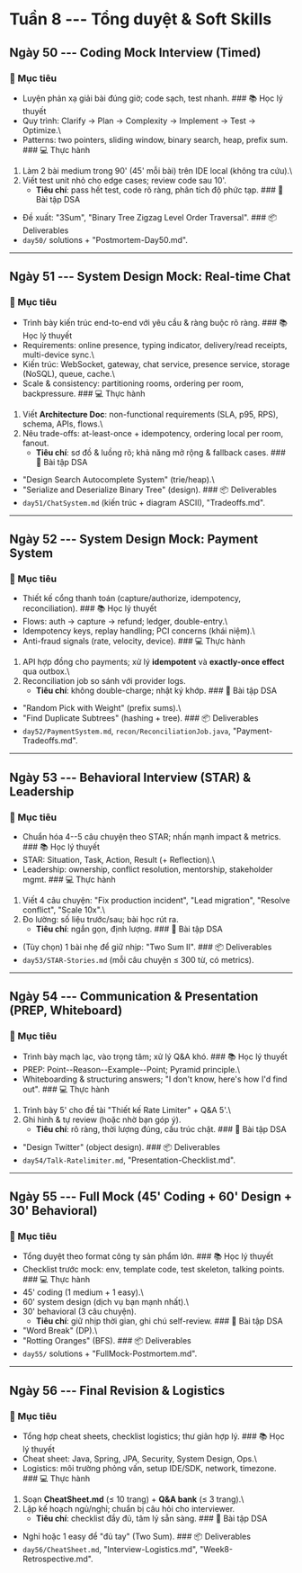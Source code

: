 # Tuần 8 --- Tổng duyệt & Soft Skills

## Ngày 50 --- Coding Mock Interview (Timed)

### 🎯 Mục tiêu

-   Luyện phản xạ giải bài đúng giờ; code sạch, test nhanh. \### 📚 Học
    lý thuyết
-   Quy trình: Clarify → Plan → Complexity → Implement → Test →
    Optimize.\
-   Patterns: two pointers, sliding window, binary search, heap, prefix
    sum. \### 💻 Thực hành

1)  Làm 2 bài medium trong 90' (45' mỗi bài) trên IDE local (không tra
    cứu).\
2)  Viết test unit nhỏ cho edge cases; review code sau 10'.
    -   **Tiêu chí**: pass hết test, code rõ ràng, phân tích độ phức
        tạp. \### 🧮 Bài tập DSA

-   Đề xuất: "3Sum", "Binary Tree Zigzag Level Order Traversal". \### 📦
    Deliverables
-   `day50/` solutions + "Postmortem-Day50.md".

------------------------------------------------------------------------

## Ngày 51 --- System Design Mock: Real-time Chat

### 🎯 Mục tiêu

-   Trình bày kiến trúc end-to-end với yêu cầu & ràng buộc rõ ràng. \###
    📚 Học lý thuyết
-   Requirements: online presence, typing indicator, delivery/read
    receipts, multi-device sync.\
-   Kiến trúc: WebSocket, gateway, chat service, presence service,
    storage (NoSQL), queue, cache.\
-   Scale & consistency: partitioning rooms, ordering per room,
    backpressure. \### 💻 Thực hành

1)  Viết **Architecture Doc**: non-functional requirements (SLA, p95,
    RPS), schema, APIs, flows.\
2)  Nêu trade-offs: at-least-once + idempotency, ordering local per
    room, fanout.
    -   **Tiêu chí**: sơ đồ & luồng rõ; khả năng mở rộng & fallback
        cases. \### 🧮 Bài tập DSA

-   "Design Search Autocomplete System" (trie/heap).\
-   "Serialize and Deserialize Binary Tree" (design). \### 📦
    Deliverables
-   `day51/ChatSystem.md` (kiến trúc + diagram ASCII), "Tradeoffs.md".

------------------------------------------------------------------------

## Ngày 52 --- System Design Mock: Payment System

### 🎯 Mục tiêu

-   Thiết kế cổng thanh toán (capture/authorize, idempotency,
    reconciliation). \### 📚 Học lý thuyết
-   Flows: auth → capture → refund; ledger, double-entry.\
-   Idempotency keys, replay handling; PCI concerns (khái niệm).\
-   Anti-fraud signals (rate, velocity, device). \### 💻 Thực hành

1)  API hợp đồng cho payments; xử lý **idempotent** và **exactly-once
    effect** qua outbox.\
2)  Reconciliation job so sánh với provider logs.
    -   **Tiêu chí**: không double-charge; nhật ký khớp. \### 🧮 Bài tập
        DSA

-   "Random Pick with Weight" (prefix sums).\
-   "Find Duplicate Subtrees" (hashing + tree). \### 📦 Deliverables
-   `day52/PaymentSystem.md`, `recon/ReconciliationJob.java`,
    "Payment-Tradeoffs.md".

------------------------------------------------------------------------

## Ngày 53 --- Behavioral Interview (STAR) & Leadership

### 🎯 Mục tiêu

-   Chuẩn hóa 4--5 câu chuyện theo STAR; nhấn mạnh impact & metrics.
    \### 📚 Học lý thuyết
-   STAR: Situation, Task, Action, Result (+ Reflection).\
-   Leadership: ownership, conflict resolution, mentorship, stakeholder
    mgmt. \### 💻 Thực hành

1)  Viết 4 câu chuyện: "Fix production incident", "Lead migration",
    "Resolve conflict", "Scale 10x".\
2)  Đo lường: số liệu trước/sau; bài học rút ra.
    -   **Tiêu chí**: ngắn gọn, định lượng. \### 🧮 Bài tập DSA

-   (Tùy chọn) 1 bài nhẹ để giữ nhịp: "Two Sum II". \### 📦 Deliverables
-   `day53/STAR-Stories.md` (mỗi câu chuyện ≤ 300 từ, có metrics).

------------------------------------------------------------------------

## Ngày 54 --- Communication & Presentation (PREP, Whiteboard)

### 🎯 Mục tiêu

-   Trình bày mạch lạc, vào trọng tâm; xử lý Q&A khó. \### 📚 Học lý
    thuyết
-   PREP: Point--Reason--Example--Point; Pyramid principle.\
-   Whiteboarding & structuring answers; "I don't know, here's how I'd
    find out". \### 💻 Thực hành

1)  Trình bày 5' cho đề tài "Thiết kế Rate Limiter" + Q&A 5'.\
2)  Ghi hình & tự review (hoặc nhờ bạn góp ý).
    -   **Tiêu chí**: rõ ràng, thời lượng đúng, cấu trúc chặt. \### 🧮
        Bài tập DSA

-   "Design Twitter" (object design). \### 📦 Deliverables
-   `day54/Talk-Ratelimiter.md`, "Presentation-Checklist.md".

------------------------------------------------------------------------

## Ngày 55 --- Full Mock (45' Coding + 60' Design + 30' Behavioral)

### 🎯 Mục tiêu

-   Tổng duyệt theo format công ty sản phẩm lớn. \### 📚 Học lý thuyết
-   Checklist trước mock: env, template code, test skeleton, talking
    points. \### 💻 Thực hành
-   45' coding (1 medium + 1 easy).\
-   60' system design (dịch vụ bạn mạnh nhất).\
-   30' behavioral (3 câu chuyện).
    -   **Tiêu chí**: giữ nhịp thời gian, ghi chú self-review. \### 🧮
        Bài tập DSA
-   "Word Break" (DP).\
-   "Rotting Oranges" (BFS). \### 📦 Deliverables
-   `day55/` solutions + "FullMock-Postmortem.md".

------------------------------------------------------------------------

## Ngày 56 --- Final Revision & Logistics

### 🎯 Mục tiêu

-   Tổng hợp cheat sheets, checklist logistics; thư giãn hợp lý. \### 📚
    Học lý thuyết
-   Cheat sheet: Java, Spring, JPA, Security, System Design, Ops.\
-   Logistics: môi trường phỏng vấn, setup IDE/SDK, network, timezone.
    \### 💻 Thực hành

1)  Soạn **CheatSheet.md** (≤ 10 trang) + **Q&A bank** (≤ 3 trang).\
2)  Lập kế hoạch ngủ/nghỉ; chuẩn bị câu hỏi cho interviewer.
    -   **Tiêu chí**: checklist đầy đủ, tâm lý sẵn sàng. \### 🧮 Bài tập
        DSA

-   Nghỉ hoặc 1 easy để "đủ tay" (Two Sum). \### 📦 Deliverables
-   `day56/CheatSheet.md`, "Interview-Logistics.md",
    "Week8-Retrospective.md".
